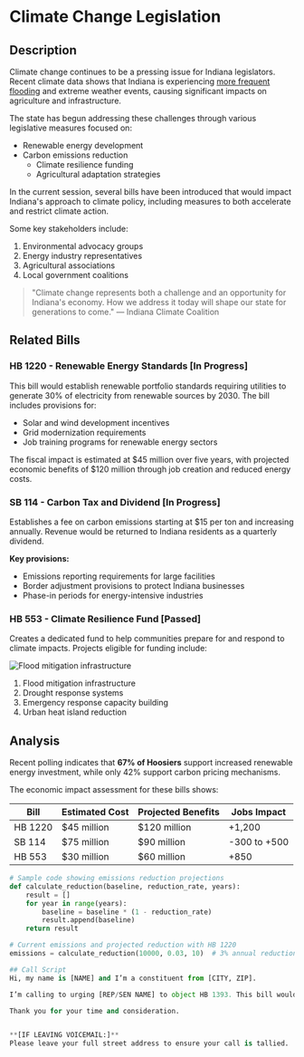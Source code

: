# Climate Change Legislation

## Description

Climate change continues to be a pressing issue for Indiana legislators. Recent climate data shows that Indiana is experiencing [more frequent flooding](https://example.com/indiana-floods) and extreme weather events, causing significant impacts on agriculture and infrastructure.

The state has begun addressing these challenges through various legislative measures focused on:

* Renewable energy development
* Carbon emissions reduction
    * Climate resilience funding
    * Agricultural adaptation strategies

In the current session, several bills have been introduced that would impact Indiana's approach to climate policy, including measures to both accelerate and restrict climate action.

Some key stakeholders include:

1. Environmental advocacy groups
2. Energy industry representatives 
3. Agricultural associations
4. Local government coalitions

> "Climate change represents both a challenge and an opportunity for Indiana's economy. How we address it today will shape our state for generations to come." — Indiana Climate Coalition

## Related Bills

### HB 1220 - Renewable Energy Standards [In Progress]

This bill would establish renewable portfolio standards requiring utilities to generate 30% of electricity from renewable sources by 2030. The bill includes provisions for:

* Solar and wind development incentives
* Grid modernization requirements
* Job training programs for renewable energy sectors

The fiscal impact is estimated at $45 million over five years, with projected economic benefits of $120 million through job creation and reduced energy costs.

### SB 114 - Carbon Tax and Dividend [In Progress]

Establishes a fee on carbon emissions starting at $15 per ton and increasing annually. Revenue would be returned to Indiana residents as a quarterly dividend.

**Key provisions:**
- Emissions reporting requirements for large facilities
- Border adjustment provisions to protect Indiana businesses
- Phase-in periods for energy-intensive industries

### HB 553 - Climate Resilience Fund [Passed]

Creates a dedicated fund to help communities prepare for and respond to climate impacts. Projects eligible for funding include:

![Flood mitigation infrastructure](https://images.unsplash.com/photo-1541710005980-7ea80ff232d6?q=80&w=100&auto=format&fit=crop&ixlib=rb-4.0.3&ixid=M3wxMjA3fDB8MHxwaG90by1wYWdlfHx8fGVufDB8fHx8fA%3D%3D)

1. Flood mitigation infrastructure
2. Drought response systems
3. Emergency response capacity building
4. Urban heat island reduction

## Analysis

Recent polling indicates that **67% of Hoosiers** support increased renewable energy investment, while only 42% support carbon pricing mechanisms.

The economic impact assessment for these bills shows:

| Bill    | Estimated Cost | Projected Benefits | Jobs Impact    |
|---------|----------------|-------------------|----------------|
| HB 1220 | $45 million    | $120 million      | +1,200         |
| SB 114  | $75 million    | $90 million       | -300 to +500   |
| HB 553  | $30 million    | $60 million       | +850           |

```python
# Sample code showing emissions reduction projections
def calculate_reduction(baseline, reduction_rate, years):
    result = []
    for year in range(years):
        baseline = baseline * (1 - reduction_rate)
        result.append(baseline)
    return result

# Current emissions and projected reduction with HB 1220
emissions = calculate_reduction(10000, 0.03, 10)  # 3% annual reduction

## Call Script
Hi, my name is [NAME] and I’m a constituent from [CITY, ZIP].

I’m calling to urging [REP/SEN NAME] to object HB 1393. This bill would require every local and state law enforcement officer in Indiana to inappropriately stand in for federal immigration officers. The result will be an increase in the profiling of Hoosiers based on race, appearance, and English proficiency. 

Thank you for your time and consideration.


**[IF LEAVING VOICEMAIL:]**
Please leave your full street address to ensure your call is tallied.